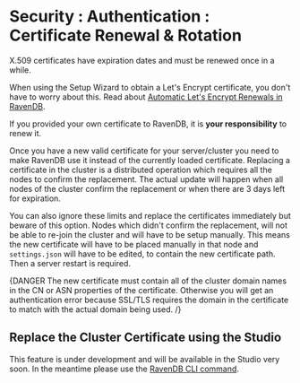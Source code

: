 # Security : Authentication : Certificate Renewal & Rotation

X.509 certificates have expiration dates and must be renewed once in a while.

When using the Setup Wizard to obtain a Let's Encrypt certificate, you don't have to worry about this. Read about [Automatic Let's Encrypt Renewals in RavenDB](../../../server/security/authentication/lets-encrypt-certificates).

If you provided your own certificate to RavenDB, it is **your responsibility** to renew it. 

Once you have a new valid certificate for your server/cluster you need to make RavenDB use it instead of the currently loaded certificate. Replacing a certificate in the cluster is a distributed operation which requires all the nodes to confirm the replacement. The actual update will happen when all nodes of the cluster confirm the replacement or when there are 3 days left for expiration. 

You can also ignore these limits and replace the certificates immediately but beware of this option. Nodes which didn't confirm the replacement, will not be able to re-join the cluster and will have to be setup manually. This means the new certificate will have to be placed manually in that node and `settings.json` will have to be edited, to contain the new certificate path. Then a server restart is required.

{DANGER The new certificate must contain all of the cluster domain names in the CN or ASN properties of the certificate. Otherwise you will get an authentication error because SSL/TLS requires the domain in the certificate to match with the actual domain being used. /}

## Replace the Cluster Certificate using the Studio

This feature is under development and will be available in the Studio very soon. In the meantime please use the [RavenDB CLI command](../../../server/administration/cli#replaceclustercert).
